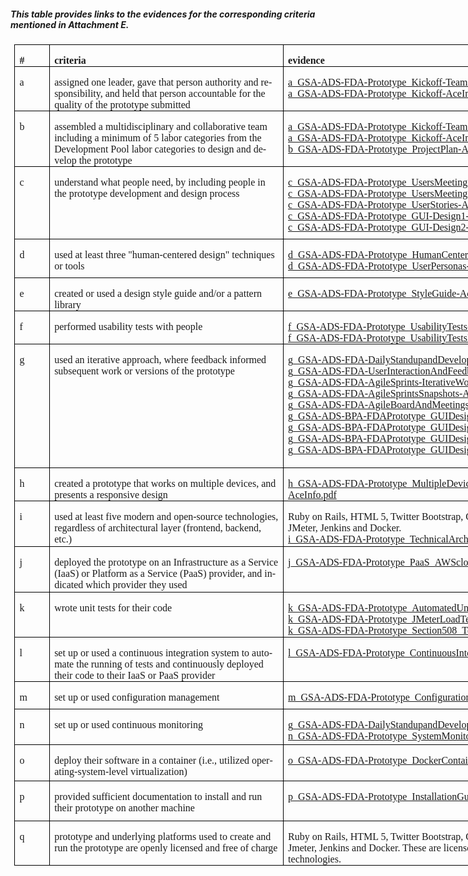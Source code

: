<html>

<body lang=EN-US link=blue vlink=purple>
<h5> This table provides links to the evidences for the corresponding criteria mentioned in Attachment E. </h5>
<div class=WordSection1>

<table class=MsoNormalTable border=0 cellspacing=0 cellpadding=0 width=927
 style='width:695.0pt;margin-left:4.65pt;border-collapse:collapse'>
 <tr style='height:23.25pt'>
  <td width=43 valign=top style='width:32.25pt;border:solid windowtext 1.0pt;
  padding:0in 5.4pt 0in 5.4pt;height:23.25pt'>
  <p class=MsoNormal style='margin-bottom:0in;margin-bottom:.0001pt;line-height:
  normal'><b><span style='font-size:12.0pt;font-family:"Times New Roman",serif'>#</span></b></p>
  </td>
  <td width=384 valign=top style='width:4.0in;border:solid windowtext 1.0pt;
  border-left:none;padding:0in 5.4pt 0in 5.4pt;height:23.25pt'>
  <p class=MsoNormal style='margin-bottom:0in;margin-bottom:.0001pt;line-height:
  normal'><b><span style='font-size:12.0pt;font-family:"Times New Roman",serif'>criteria</span></b></p>
  </td>
  <td width=500 valign=top style='width:374.75pt;border:solid windowtext 1.0pt;
  border-left:none;padding:0in 5.4pt 0in 5.4pt;height:23.25pt'>
  <p class=MsoNormal style='margin-bottom:0in;margin-bottom:.0001pt;line-height:
  normal'><b><span style='font-size:12.0pt;font-family:"Times New Roman",serif'>evidence</span></b></p>
  </td>
 </tr>
 <tr style='height:52.15pt'>
  <td width=43 valign=top style='width:32.25pt;border:solid windowtext 1.0pt;
  border-top:none;padding:0in 5.4pt 0in 5.4pt;height:52.15pt'>
  <p class=MsoNormal style='margin-bottom:0in;margin-bottom:.0001pt;line-height:
  normal'><span style='font-size:12.0pt;font-family:"Times New Roman",serif'>a</span></p>
  </td>
  <td width=384 valign=top style='width:4.0in;border-top:none;border-left:none;
  border-bottom:solid windowtext 1.0pt;border-right:solid windowtext 1.0pt;
  padding:0in 5.4pt 0in 5.4pt;height:52.15pt'>
  <p class=MsoNormal style='margin-bottom:0in;margin-bottom:.0001pt;line-height:
  normal'><span style='font-size:12.0pt;font-family:"Times New Roman",serif'>assigned
  one leader, gave that person authority and responsibility, and held that
  person accountable for the quality of the prototype submitted</span></p>
  </td>
  <td width=500 valign=top style='width:374.75pt;border-top:none;border-left:
  none;border-bottom:solid windowtext 1.0pt;border-right:solid windowtext 1.0pt;
  padding:0in 5.4pt 0in 5.4pt;height:52.15pt'>
  <p class=MsoNormal style='margin-bottom:0in;margin-bottom:.0001pt;line-height:
  normal'><a
  href="https://github.com/AceInfoSolutions/GSAADSBPA-FDAPrototype/tree/master/evidences/a_GSA-ADS-FDA-Prototype_Kickoff-TeamRoles-AceInfo.pdf"><span
  style='font-size:12.0pt;font-family:"Times New Roman",serif'>a_GSA-ADS-FDA-Prototype_Kickoff-TeamRoles-AceInfo.pdf</span></a><span
  style='font-size:12.0pt;font-family:"Times New Roman",serif'><br>
  </span><a
  href="https://github.com/AceInfoSolutions/GSAADSBPA-FDAPrototype/blob/master/evidences/a_GSA-ADS-FDA-Prototype_Kickoff-AceInfo.JPG"><span
  style='font-size:12.0pt;font-family:"Times New Roman",serif'>a_GSA-ADS-FDA-Prototype_Kickoff-AceInfo.jpg</span></a><span
  style='font-size:12.0pt;font-family:"Times New Roman",serif'><br>
  <br>
  </span></p>
  </td>
 </tr>
 <tr style='height:66.0pt'>
  <td width=43 valign=top style='width:32.25pt;border:solid windowtext 1.0pt;
  border-top:none;padding:0in 5.4pt 0in 5.4pt;height:66.0pt'>
  <p class=MsoNormal style='margin-bottom:0in;margin-bottom:.0001pt;line-height:
  normal'><span style='font-size:12.0pt;font-family:"Times New Roman",serif'>b</span></p>
  </td>
  <td width=384 valign=top style='width:4.0in;border-top:none;border-left:none;
  border-bottom:solid windowtext 1.0pt;border-right:solid windowtext 1.0pt;
  padding:0in 5.4pt 0in 5.4pt;height:66.0pt'>
  <p class=MsoNormal style='margin-bottom:0in;margin-bottom:.0001pt;line-height:
  normal'><span style='font-size:12.0pt;font-family:"Times New Roman",serif'>assembled
  a multidisciplinary and collaborative team including a minimum of 5 labor
  categories from the Development Pool labor categories to design and develop
  the prototype</span></p>
  </td>
  <td width=500 valign=top style='width:374.75pt;border-top:none;border-left:
  none;border-bottom:solid windowtext 1.0pt;border-right:solid windowtext 1.0pt;
  padding:0in 5.4pt 0in 5.4pt;height:66.0pt'>
  <p class=MsoNormal style='margin-bottom:0in;margin-bottom:.0001pt;line-height:
  normal'><a
  href="https://github.com/AceInfoSolutions/GSAADSBPA-FDAPrototype/tree/master/evidences/a_GSA-ADS-FDA-Prototype_Kickoff-TeamRoles-AceInfo.pdf"><span
  style='font-size:12.0pt;font-family:"Times New Roman",serif'>a_GSA-ADS-FDA-Prototype_Kickoff-TeamRoles-AceInfo.pdf</span></a><span
  style='font-size:12.0pt;font-family:"Times New Roman",serif'><br>
  </span><a
  href="https://github.com/AceInfoSolutions/GSAADSBPA-FDAPrototype/blob/master/evidences/a_GSA-ADS-FDA-Prototype_Kickoff-AceInfo.JPG"><span
  style='font-size:12.0pt;font-family:"Times New Roman",serif'>a_GSA-ADS-FDA-Prototype_Kickoff-AceInfo.jpg</span></a><span
  style='font-size:12.0pt;font-family:"Times New Roman",serif'><br>
  </span><a
  href="https://github.com/AceInfoSolutions/GSAADSBPA-FDAPrototype/blob/master/evidences/b_GSA-ADS-FDA-Prototype_ProjectPlan-AceInfo.pdf"><span
  style='font-size:12.0pt;font-family:"Times New Roman",serif'>b_GSA-ADS-FDA-Prototype_ProjectPlan-AceInfo.pdf</span></a></p>
  </td>
 </tr>
 <tr style='height:87.0pt'>
  <td width=43 valign=top style='width:32.25pt;border:solid windowtext 1.0pt;
  border-top:none;padding:0in 5.4pt 0in 5.4pt;height:87.0pt'>
  <p class=MsoNormal style='margin-bottom:0in;margin-bottom:.0001pt;line-height:
  normal'><span style='font-size:12.0pt;font-family:"Times New Roman",serif'>c</span></p>
  </td>
  <td width=384 valign=top style='width:4.0in;border-top:none;border-left:none;
  border-bottom:solid windowtext 1.0pt;border-right:solid windowtext 1.0pt;
  padding:0in 5.4pt 0in 5.4pt;height:87.0pt'>
  <p class=MsoNormal style='margin-bottom:0in;margin-bottom:.0001pt;line-height:
  normal'><span style='font-size:12.0pt;font-family:"Times New Roman",serif'>understand
  what people need, by including people in the prototype development and design
  process</span></p>
  </td>
  <td width=500 valign=top style='width:374.75pt;border-top:none;border-left:
  none;border-bottom:solid windowtext 1.0pt;border-right:solid windowtext 1.0pt;
  padding:0in 5.4pt 0in 5.4pt;height:87.0pt'>
  <p class=MsoNormal style='margin-bottom:0in;margin-bottom:.0001pt;line-height:
  normal'><a
  href="https://github.com/AceInfoSolutions/GSAADSBPA-FDAPrototype/tree/master/evidences/c_GSA-ADS-FDA-Prototype_UsersMeeting1-AceInfo.jpg"><span
  style='font-size:12.0pt;font-family:"Times New Roman",serif'>c_GSA-ADS-FDA-Prototype_UsersMeeting1-AceInfo.jpg</span></a><span
  style='font-size:12.0pt;font-family:"Times New Roman",serif'><br>
  </span><a
  href="https://github.com/AceInfoSolutions/GSAADSBPA-FDAPrototype/tree/master/evidences/c_GSA-ADS-FDA-Prototype_UsersMeeting2-AceInfo.jpg"><span
  style='font-size:12.0pt;font-family:"Times New Roman",serif'>c_GSA-ADS-FDA-Prototype_UsersMeeting2-AceInfo.jpg</span></a><span
  style='font-size:12.0pt;font-family:"Times New Roman",serif'><br>
  </span><a
  href="https://github.com/AceInfoSolutions/GSAADSBPA-FDAPrototype/tree/master/evidences/c_GSA-ADS-FDA-Prototype_UserStories-AceInfo.pdf"><span
  style='font-size:12.0pt;font-family:"Times New Roman",serif'>c_GSA-ADS-FDA-Prototype_UserStories-AceInfo.pdf</span></a><span
  style='font-size:12.0pt;font-family:"Times New Roman",serif'><br>
  </span><a
  href="https://github.com/AceInfoSolutions/GSAADSBPA-FDAPrototype/tree/master/evidences/c_GSA-ADS-FDA-Prototype_GUI-Design1-AceInfo.jpg"><span
  style='font-size:12.0pt;font-family:"Times New Roman",serif'>c_GSA-ADS-FDA-Prototype_GUI-Design1-AceInfo.jpg</span></a><span
  style='font-size:12.0pt;font-family:"Times New Roman",serif'><br>
  </span><a
  href="https://github.com/AceInfoSolutions/GSAADSBPA-FDAPrototype/tree/master/evidences/c_GSA-ADS-FDA-Prototype_GUI-Design2-AceInfo.jpg"><span
  style='font-size:12.0pt;font-family:"Times New Roman",serif'>c_GSA-ADS-FDA-Prototype_GUI-Design2-AceInfo.jpg</span></a></p>
  </td>
 </tr>
 <tr style='height:46.5pt'>
  <td width=43 valign=top style='width:32.25pt;border:solid windowtext 1.0pt;
  border-top:none;padding:0in 5.4pt 0in 5.4pt;height:46.5pt'>
  <p class=MsoNormal style='margin-bottom:0in;margin-bottom:.0001pt;line-height:
  normal'><span style='font-size:12.0pt;font-family:"Times New Roman",serif'>d</span></p>
  </td>
  <td width=384 valign=top style='width:4.0in;border-top:none;border-left:none;
  border-bottom:solid windowtext 1.0pt;border-right:solid windowtext 1.0pt;
  padding:0in 5.4pt 0in 5.4pt;height:46.5pt'>
  <p class=MsoNormal style='margin-bottom:0in;margin-bottom:.0001pt;line-height:
  normal'><span style='font-size:12.0pt;font-family:"Times New Roman",serif'>used
  at least three &quot;human-centered design&quot; techniques or tools</span></p>
  </td>
  <td width=500 valign=top style='width:374.75pt;border-top:none;border-left:
  none;border-bottom:solid windowtext 1.0pt;border-right:solid windowtext 1.0pt;
  padding:0in 5.4pt 0in 5.4pt;height:46.5pt'>
  <p class=MsoNormal style='margin-bottom:0in;margin-bottom:.0001pt;line-height:
  normal'><a
  href="https://github.com/AceInfoSolutions/GSAADSBPA-FDAPrototype/tree/master/evidences/d_GSA-ADS-FDA-Prototype_HumanCenteredDesign-AceInfo.pdf"><span
  style='font-size:12.0pt;font-family:"Times New Roman",serif'>d_GSA-ADS-FDA-Prototype_HumanCenteredDesign-AceInfo.pdf</span></a><span
  style='font-size:12.0pt;font-family:"Times New Roman",serif'><br>
  </span><a
  href="https://github.com/AceInfoSolutions/GSAADSBPA-FDAPrototype/tree/master/evidences/d_GSA-ADS-FDA-Prototype_UserPersonas-AceInfo.pdf"><span
  style='font-size:12.0pt;font-family:"Times New Roman",serif'>d_GSA-ADS-FDA-Prototype_UserPersonas-AceInfo.pdf</span></a></p>
  </td>
 </tr>
 <tr style='height:25.5pt'>
  <td width=43 valign=top style='width:32.25pt;border:solid windowtext 1.0pt;
  border-top:none;padding:0in 5.4pt 0in 5.4pt;height:25.5pt'>
  <p class=MsoNormal style='margin-bottom:0in;margin-bottom:.0001pt;line-height:
  normal'><span style='font-size:12.0pt;font-family:"Times New Roman",serif'>e</span></p>
  </td>
  <td width=384 valign=top style='width:4.0in;border-top:none;border-left:none;
  border-bottom:solid windowtext 1.0pt;border-right:solid windowtext 1.0pt;
  padding:0in 5.4pt 0in 5.4pt;height:25.5pt'>
  <p class=MsoNormal style='margin-bottom:0in;margin-bottom:.0001pt;line-height:
  normal'><span style='font-size:12.0pt;font-family:"Times New Roman",serif'>created
  or used a design style guide and/or a pattern library</span></p>
  </td>
  <td width=500 valign=top style='width:374.75pt;border-top:none;border-left:
  none;border-bottom:solid windowtext 1.0pt;border-right:solid windowtext 1.0pt;
  padding:0in 5.4pt 0in 5.4pt;height:25.5pt'>
  <p class=MsoNormal style='margin-bottom:0in;margin-bottom:.0001pt;line-height:
  normal'><a
  href="https://github.com/AceInfoSolutions/GSAADSBPA-FDAPrototype/tree/master/evidences/e_GSA-ADS-FDA-Prototype_StyleGuide-AceInfo.pdf"><span
  style='font-size:12.0pt;font-family:"Times New Roman",serif'>e_GSA-ADS-FDA-Prototype_StyleGuide-AceInfo.pdf</span></a></p>
  </td>
 </tr>
 <tr style='height:38.25pt'>
  <td width=43 valign=top style='width:32.25pt;border:solid windowtext 1.0pt;
  border-top:none;padding:0in 5.4pt 0in 5.4pt;height:38.25pt'>
  <p class=MsoNormal style='margin-bottom:0in;margin-bottom:.0001pt;line-height:
  normal'><span style='font-size:12.0pt;font-family:"Times New Roman",serif'>f</span></p>
  </td>
  <td width=384 valign=top style='width:4.0in;border-top:none;border-left:none;
  border-bottom:solid windowtext 1.0pt;border-right:solid windowtext 1.0pt;
  padding:0in 5.4pt 0in 5.4pt;height:38.25pt'>
  <p class=MsoNormal style='margin-bottom:0in;margin-bottom:.0001pt;line-height:
  normal'><span style='font-size:12.0pt;font-family:"Times New Roman",serif'>performed
  usability tests with people</span></p>
  </td>
  <td width=500 valign=top style='width:374.75pt;border-top:none;border-left:
  none;border-bottom:solid windowtext 1.0pt;border-right:solid windowtext 1.0pt;
  padding:0in 5.4pt 0in 5.4pt;height:38.25pt'>
  <p class=MsoNormal style='margin-bottom:0in;margin-bottom:.0001pt;line-height:
  normal'><a
  href="https://github.com/AceInfoSolutions/GSAADSBPA-FDAPrototype/tree/master/evidences/f_GSA-ADS-FDA-Prototype_UsabilityTests-AceInfo.jpg"><span
  style='font-size:12.0pt;font-family:"Times New Roman",serif'>f_GSA-ADS-FDA-Prototype_UsabilityTests-AceInfo.jpg</span></a><span
  style='font-size:12.0pt;font-family:"Times New Roman",serif'><br>
  </span><a
  href="https://github.com/AceInfoSolutions/GSAADSBPA-FDAPrototype/tree/master/evidences/f_GSA-ADS-FDA-Prototype_UsabilityTestsEmail-AceInfo.pdf"><span
  style='font-size:12.0pt;font-family:"Times New Roman",serif'>f_GSA-ADS-FDA-Prototype_UsabilityTestsEmail-AceInfo.pdf</span></a></p>
  </td>
 </tr>
 <tr style='height:148.5pt'>
  <td width=43 valign=top style='width:32.25pt;border:solid windowtext 1.0pt;
  border-top:none;padding:0in 5.4pt 0in 5.4pt;height:148.5pt'>
  <p class=MsoNormal style='margin-bottom:0in;margin-bottom:.0001pt;line-height:
  normal'><span style='font-size:12.0pt;font-family:"Times New Roman",serif'>g</span></p>
  </td>
  <td width=384 valign=top style='width:4.0in;border-top:none;border-left:none;
  border-bottom:solid windowtext 1.0pt;border-right:solid windowtext 1.0pt;
  padding:0in 5.4pt 0in 5.4pt;height:148.5pt'>
  <p class=MsoNormal style='margin-bottom:0in;margin-bottom:.0001pt;line-height:
  normal'><span style='font-size:12.0pt;font-family:"Times New Roman",serif'>used
  an iterative approach, where feedback informed subsequent work or versions of
  the prototype</span></p>
  </td>
  <td width=500 valign=top style='width:374.75pt;border-top:none;border-left:
  none;border-bottom:solid windowtext 1.0pt;border-right:solid windowtext 1.0pt;
  padding:0in 5.4pt 0in 5.4pt;height:148.5pt'>
  <p class=MsoNormal style='margin-bottom:0in;margin-bottom:.0001pt;line-height:
  normal'><a
  href="https://github.com/AceInfoSolutions/GSAADSBPA-FDAPrototype/tree/master/evidences/g_GSA-ADS-FDA-DailyStandupandDevelopmentMeetings-AceInfo.pdf"><span
  style='font-size:12.0pt;font-family:"Times New Roman",serif'>g_GSA-ADS-FDA-DailyStandupandDevelopmentMeetings-AceInfo.pdf</span></a><span
  style='font-size:12.0pt;font-family:"Times New Roman",serif'><br>
  </span><a
  href="https://github.com/AceInfoSolutions/GSAADSBPA-FDAPrototype/tree/master/evidences/g_GSA-ADS-FDA-UserInteractionAndFeedback-AceInfo.jpg"><span
  style='font-size:12.0pt;font-family:"Times New Roman",serif'>g_GSA-ADS-FDA-UserInteractionAndFeedback-AceInfo.jpg</span></a><span
  style='font-size:12.0pt;font-family:"Times New Roman",serif'><br>
  </span><a
  href="https://github.com/AceInfoSolutions/GSAADSBPA-FDAPrototype/tree/master/evidences/g_GSA-ADS-FDA-AgileSprints-IterativeWork-AceInfo.pdf"><span
  style='font-size:12.0pt;font-family:"Times New Roman",serif'>g_GSA-ADS-FDA-AgileSprints-IterativeWork-AceInfo.pdf</span></a><span
  style='font-size:12.0pt;font-family:"Times New Roman",serif'><br>
  </span><a
  href="https://github.com/AceInfoSolutions/GSAADSBPA-FDAPrototype/tree/master/evidences/g_GSA-ADS-FDA-AgileSprintsSnapshots-AceInfo.pdf"><span
  style='font-size:12.0pt;font-family:"Times New Roman",serif'>g_GSA-ADS-FDA-AgileSprintsSnapshots-AceInfo.pdf</span></a><span
  style='font-size:12.0pt;font-family:"Times New Roman",serif'><br>
  </span><a
  href="https://github.com/AceInfoSolutions/GSAADSBPA-FDAPrototype/tree/master/evidences/g_GSA-ADS-FDA-AgileBoardAndMeetings-AceInfo.pdf"><span
  style='font-size:12.0pt;font-family:"Times New Roman",serif'>g_GSA-ADS-FDA-AgileBoardAndMeetings-AceInfo.pdf</span></a><span
  style='font-size:12.0pt;font-family:"Times New Roman",serif'><br>
  </span><a
  href="https://github.com/AceInfoSolutions/GSAADSBPA-FDAPrototype/tree/master/evidences/g_GSA-ADS-BPA-FDAPrototype_GUIDesigns_v1-AceInfo.zip"><span
  style='font-size:12.0pt;font-family:"Times New Roman",serif'>g_GSA-ADS-BPA-FDAPrototype_GUIDesigns_v1-AceInfo.zip</span></a><span
  style='font-size:12.0pt;font-family:"Times New Roman",serif'><br>
  </span><a
  href="https://github.com/AceInfoSolutions/GSAADSBPA-FDAPrototype/tree/master/evidences/g_GSA-ADS-BPA-FDAPrototype_GUIDesigns_v2-AceInfo.zip"><span
  style='font-size:12.0pt;font-family:"Times New Roman",serif'>g_GSA-ADS-BPA-FDAPrototype_GUIDesigns_v2-AceInfo.zip</span></a><span
  style='font-size:12.0pt;font-family:"Times New Roman",serif'><br>
  </span><a
  href="https://github.com/AceInfoSolutions/GSAADSBPA-FDAPrototype/tree/master/evidences/g_GSA-ADS-BPA-FDAPrototype_GUIDesigns_v3-AceInfo.zip"><span
  style='font-size:12.0pt;font-family:"Times New Roman",serif'>g_GSA-ADS-BPA-FDAPrototype_GUIDesigns_v3-AceInfo.zip</span></a><span
  style='font-size:12.0pt;font-family:"Times New Roman",serif'><br>
  </span><a
  href="https://github.com/AceInfoSolutions/GSAADSBPA-FDAPrototype/tree/master/evidences/g_GSA-ADS-BPA-FDAPrototype_GUIDesigns_v4-AceInfo.zip"><span
  style='font-size:12.0pt;font-family:"Times New Roman",serif'>g_GSA-ADS-BPA-FDAPrototype_GUIDesigns_v4-AceInfo.zip</span></a></p>
  </td>
 </tr>
 <tr style='height:39.75pt'>
  <td width=43 valign=top style='width:32.25pt;border:solid windowtext 1.0pt;
  border-top:none;padding:0in 5.4pt 0in 5.4pt;height:39.75pt'>
  <p class=MsoNormal style='margin-bottom:0in;margin-bottom:.0001pt;line-height:
  normal'><span style='font-size:12.0pt;font-family:"Times New Roman",serif'>h</span></p>
  </td>
  <td width=384 valign=top style='width:4.0in;border-top:none;border-left:none;
  border-bottom:solid windowtext 1.0pt;border-right:solid windowtext 1.0pt;
  padding:0in 5.4pt 0in 5.4pt;height:39.75pt'>
  <p class=MsoNormal style='margin-bottom:0in;margin-bottom:.0001pt;line-height:
  normal'><span style='font-size:12.0pt;font-family:"Times New Roman",serif'>created
  a prototype that works on multiple devices, and presents a responsive design</span></p>
  </td>
  <td width=500 valign=top style='width:374.75pt;border-top:none;border-left:
  none;border-bottom:solid windowtext 1.0pt;border-right:solid windowtext 1.0pt;
  padding:0in 5.4pt 0in 5.4pt;height:39.75pt'>
  <p class=MsoNormal style='margin-bottom:0in;margin-bottom:.0001pt;line-height:
  normal'><a
  href="https://github.com/AceInfoSolutions/GSAADSBPA-FDAPrototype/tree/master/evidences/h_GSA-ADS-FDA-Prototype_MultipleDevices_Android_iOS-AceInfo.pdf"><span
  style='font-size:12.0pt;font-family:"Times New Roman",serif'>h_GSA-ADS-FDA-Prototype_MultipleDevices_Android_iOS-AceInfo.pdf</span></a></p>
  </td>
 </tr>
 <tr style='height:54.75pt'>
  <td width=43 valign=top style='width:32.25pt;border:solid windowtext 1.0pt;
  border-top:none;padding:0in 5.4pt 0in 5.4pt;height:54.75pt'>
  <p class=MsoNormal style='margin-bottom:0in;margin-bottom:.0001pt;line-height:
  normal'><span style='font-size:12.0pt;font-family:"Times New Roman",serif'>i</span></p>
  </td>
  <td width=384 valign=top style='width:4.0in;border-top:none;border-left:none;
  border-bottom:solid windowtext 1.0pt;border-right:solid windowtext 1.0pt;
  padding:0in 5.4pt 0in 5.4pt;height:54.75pt'>
  <p class=MsoNormal style='margin-bottom:0in;margin-bottom:.0001pt;line-height:
  normal'><span style='font-size:12.0pt;font-family:"Times New Roman",serif'>used
  at least five modern and open-source technologies, regardless of
  architectural layer (frontend, backend, etc.)</span></p>
  </td>
  <td width=500 valign=top style='width:374.75pt;border-top:none;border-left:
  none;border-bottom:solid windowtext 1.0pt;border-right:solid windowtext 1.0pt;
  padding:0in 5.4pt 0in 5.4pt;height:54.75pt'>
  <p class=MsoNormal style='margin-bottom:0in;margin-bottom:.0001pt;line-height:
  normal'><span style='font-size:12.0pt;font-family:"Times New Roman",serif'>Ruby
  on Rails, HTML 5, Twitter Bootstrap, ChartKick, Git, Selenium, JMeter,
  Jenkins and Docker.<br>
  </span><a
  href="https://github.com/AceInfoSolutions/GSAADSBPA-FDAPrototype/tree/master/evidences/i_GSA-ADS-FDA-Prototype_TechnicalArchitectureDiagram-AceInfo.pdf"><span
  style='font-size:12.0pt;font-family:"Times New Roman",serif'>i_GSA-ADS-FDA-Prototype_TechnicalArchitectureDiagram-AceInfo.pdf</span></a></p>
  </td>
 </tr>
 <tr style='height:54.75pt'>
  <td width=43 valign=top style='width:32.25pt;border:solid windowtext 1.0pt;
  border-top:none;padding:0in 5.4pt 0in 5.4pt;height:54.75pt'>
  <p class=MsoNormal style='margin-bottom:0in;margin-bottom:.0001pt;line-height:
  normal'><span style='font-size:12.0pt;font-family:"Times New Roman",serif'>j</span></p>
  </td>
  <td width=384 valign=top style='width:4.0in;border-top:none;border-left:none;
  border-bottom:solid windowtext 1.0pt;border-right:solid windowtext 1.0pt;
  padding:0in 5.4pt 0in 5.4pt;height:54.75pt'>
  <p class=MsoNormal style='margin-bottom:0in;margin-bottom:.0001pt;line-height:
  normal'><span style='font-size:12.0pt;font-family:"Times New Roman",serif'>deployed
  the prototype on an Infrastructure as a Service (IaaS) or Platform as a
  Service (PaaS) provider, and indicated which provider they used</span></p>
  </td>
  <td width=500 valign=top style='width:374.75pt;border-top:none;border-left:
  none;border-bottom:solid windowtext 1.0pt;border-right:solid windowtext 1.0pt;
  padding:0in 5.4pt 0in 5.4pt;height:54.75pt'>
  <p class=MsoNormal style='margin-bottom:0in;margin-bottom:.0001pt;line-height:
  normal'><a
  href="https://github.com/AceInfoSolutions/GSAADSBPA-FDAPrototype/tree/master/evidences/j_GSA-ADS-FDA-Prototype_PaaS_AWScloud-AceInfo.pdf"><span
  style='font-size:12.0pt;font-family:"Times New Roman",serif'>j_GSA-ADS-FDA-Prototype_PaaS_AWScloud-AceInfo.pdf</span></a></p>
  </td>
 </tr>
 <tr style='height:.75in'>
  <td width=43 valign=top style='width:32.25pt;border:solid windowtext 1.0pt;
  border-top:none;padding:0in 5.4pt 0in 5.4pt;height:.75in'>
  <p class=MsoNormal style='margin-bottom:0in;margin-bottom:.0001pt;line-height:
  normal'><span style='font-size:12.0pt;font-family:"Times New Roman",serif'>k</span></p>
  </td>
  <td width=384 valign=top style='width:4.0in;border-top:none;border-left:none;
  border-bottom:solid windowtext 1.0pt;border-right:solid windowtext 1.0pt;
  padding:0in 5.4pt 0in 5.4pt;height:.75in'>
  <p class=MsoNormal style='margin-bottom:0in;margin-bottom:.0001pt;line-height:
  normal'><span style='font-size:12.0pt;font-family:"Times New Roman",serif'>wrote
  unit tests for their code</span></p>
  </td>
  <td width=500 valign=top style='width:374.75pt;border-top:none;border-left:
  none;border-bottom:solid windowtext 1.0pt;border-right:solid windowtext 1.0pt;
  padding:0in 5.4pt 0in 5.4pt;height:.75in'>
  <p class=MsoNormal style='margin-bottom:0in;margin-bottom:.0001pt;line-height:
  normal'><a
  href="https://github.com/AceInfoSolutions/GSAADSBPA-FDAPrototype/tree/master/evidences/k_GSA-ADS-FDA-Prototype_AutomatedUnitTestResults-AceInfo.pdf"><span
  style='font-size:12.0pt;font-family:"Times New Roman",serif'>k_GSA-ADS-FDA-Prototype_AutomatedUnitTestResults-AceInfo.pdf</span></a><span
  style='font-size:12.0pt;font-family:"Times New Roman",serif'><br>
  </span><a
  href="https://github.com/AceInfoSolutions/GSAADSBPA-FDAPrototype/tree/master/evidences/k_GSA-ADS-FDA-Prototype_JMeterLoadTesting-AceInfo.pdf"><span
  style='font-size:12.0pt;font-family:"Times New Roman",serif'>k_GSA-ADS-FDA-Prototype_JMeterLoadTesting-AceInfo.pdf</span></a><span
  style='font-size:12.0pt;font-family:"Times New Roman",serif'><br>
  </span><a
  href="https://github.com/AceInfoSolutions/GSAADSBPA-FDAPrototype/tree/master/evidences/k_GSA-ADS-FDA-Prototype_Section508_Testing-AceInfo.pdf"><span
  style='font-size:12.0pt;font-family:"Times New Roman",serif'>k_GSA-ADS-FDA-Prototype_Section508_Testing-AceInfo.pdf</span></a></p>
  </td>
 </tr>
 <tr style='height:51.0pt'>
  <td width=43 valign=top style='width:32.25pt;border:solid windowtext 1.0pt;
  border-top:none;padding:0in 5.4pt 0in 5.4pt;height:51.0pt'>
  <p class=MsoNormal style='margin-bottom:0in;margin-bottom:.0001pt;line-height:
  normal'><span style='font-size:12.0pt;font-family:"Times New Roman",serif'>l</span></p>
  </td>
  <td width=384 valign=top style='width:4.0in;border-top:none;border-left:none;
  border-bottom:solid windowtext 1.0pt;border-right:solid windowtext 1.0pt;
  padding:0in 5.4pt 0in 5.4pt;height:51.0pt'>
  <p class=MsoNormal style='margin-bottom:0in;margin-bottom:.0001pt;line-height:
  normal'><span style='font-size:12.0pt;font-family:"Times New Roman",serif'>set
  up or used a continuous integration system to automate the running of tests
  and continuously deployed their code to their IaaS or PaaS provider</span></p>
  </td>
  <td width=500 valign=top style='width:374.75pt;border-top:none;border-left:
  none;border-bottom:solid windowtext 1.0pt;border-right:solid windowtext 1.0pt;
  padding:0in 5.4pt 0in 5.4pt;height:51.0pt'>
  <p class=MsoNormal style='margin-bottom:0in;margin-bottom:.0001pt;line-height:
  normal'><a
  href="https://github.com/AceInfoSolutions/GSAADSBPA-FDAPrototype/tree/master/evidences/l_GSA-ADS-FDA-Prototype_ContinuousIntegrationSystem-AceInfo.pdf"><span
  style='font-size:12.0pt;font-family:"Times New Roman",serif'>l_GSA-ADS-FDA-Prototype_ContinuousIntegrationSystem-AceInfo.pdf</span></a></p>
  </td>
 </tr>
 <tr style='height:33.0pt'>
  <td width=43 valign=top style='width:32.25pt;border:solid windowtext 1.0pt;
  border-top:none;padding:0in 5.4pt 0in 5.4pt;height:33.0pt'>
  <p class=MsoNormal style='margin-bottom:0in;margin-bottom:.0001pt;line-height:
  normal'><span style='font-size:12.0pt;font-family:"Times New Roman",serif'>m</span></p>
  </td>
  <td width=384 valign=top style='width:4.0in;border-top:none;border-left:none;
  border-bottom:solid windowtext 1.0pt;border-right:solid windowtext 1.0pt;
  padding:0in 5.4pt 0in 5.4pt;height:33.0pt'>
  <p class=MsoNormal style='margin-bottom:0in;margin-bottom:.0001pt;line-height:
  normal'><span style='font-size:12.0pt;font-family:"Times New Roman",serif'>set
  up or used configuration management</span></p>
  </td>
  <td width=500 valign=top style='width:374.75pt;border-top:none;border-left:
  none;border-bottom:solid windowtext 1.0pt;border-right:solid windowtext 1.0pt;
  padding:0in 5.4pt 0in 5.4pt;height:33.0pt'>
  <p class=MsoNormal style='margin-bottom:0in;margin-bottom:.0001pt;line-height:
  normal'><a
  href="https://github.com/AceInfoSolutions/GSAADSBPA-FDAPrototype/tree/master/evidences/m_GSA-ADS-FDA-Prototype_ConfigurationManagement-AceInfo.pdf"><span
  style='font-size:12.0pt;font-family:"Times New Roman",serif'>m_GSA-ADS-FDA-Prototype_ConfigurationManagement-AceInfo.pdf</span></a></p>
  </td>
 </tr>
 <tr style='height:42.75pt'>
  <td width=43 valign=top style='width:32.25pt;border:solid windowtext 1.0pt;
  border-top:none;padding:0in 5.4pt 0in 5.4pt;height:42.75pt'>
  <p class=MsoNormal style='margin-bottom:0in;margin-bottom:.0001pt;line-height:
  normal'><span style='font-size:12.0pt;font-family:"Times New Roman",serif'>n</span></p>
  </td>
  <td width=384 valign=top style='width:4.0in;border-top:none;border-left:none;
  border-bottom:solid windowtext 1.0pt;border-right:solid windowtext 1.0pt;
  padding:0in 5.4pt 0in 5.4pt;height:42.75pt'>
  <p class=MsoNormal style='margin-bottom:0in;margin-bottom:.0001pt;line-height:
  normal'><span style='font-size:12.0pt;font-family:"Times New Roman",serif'>set
  up or used continuous monitoring</span></p>
  </td>
  <td width=500 valign=top style='width:374.75pt;border-top:none;border-left:
  none;border-bottom:solid windowtext 1.0pt;border-right:solid windowtext 1.0pt;
  padding:0in 5.4pt 0in 5.4pt;height:42.75pt'>
  <p class=MsoNormal style='margin-bottom:0in;margin-bottom:.0001pt;line-height:
  normal'><a
  href="https://github.com/AceInfoSolutions/GSAADSBPA-FDAPrototype/tree/master/evidences/g_GSA-ADS-FDA-DailyStandupandDevelopmentMeetings-AceInfo.pdf"><span
  style='font-size:12.0pt;font-family:"Times New Roman",serif'>g_GSA-ADS-FDA-DailyStandupandDevelopmentMeetings-AceInfo.pdf</span></a><span
  style='font-size:12.0pt;font-family:"Times New Roman",serif'><br>
  </span><a
  href="https://github.com/AceInfoSolutions/GSAADSBPA-FDAPrototype/tree/master/evidences/n_GSA-ADS-FDA-Prototype_SystemMonitoring-AceInfo.pdf"><span
  style='font-size:12.0pt;font-family:"Times New Roman",serif'>n_GSA-ADS-FDA-Prototype_SystemMonitoring-AceInfo.pdf</span></a></p>
  </td>
 </tr>
 <tr style='height:43.5pt'>
  <td width=43 valign=top style='width:32.25pt;border:solid windowtext 1.0pt;
  border-top:none;padding:0in 5.4pt 0in 5.4pt;height:43.5pt'>
  <p class=MsoNormal style='margin-bottom:0in;margin-bottom:.0001pt;line-height:
  normal'><span style='font-size:12.0pt;font-family:"Times New Roman",serif'>o</span></p>
  </td>
  <td width=384 valign=top style='width:4.0in;border-top:none;border-left:none;
  border-bottom:solid windowtext 1.0pt;border-right:solid windowtext 1.0pt;
  padding:0in 5.4pt 0in 5.4pt;height:43.5pt'>
  <p class=MsoNormal style='margin-bottom:0in;margin-bottom:.0001pt;line-height:
  normal'><span style='font-size:12.0pt;font-family:"Times New Roman",serif'>deploy
  their software in a container (i.e., utilized operating-system-level virtualization)</span></p>
  </td>
  <td width=500 valign=top style='width:374.75pt;border-top:none;border-left:
  none;border-bottom:solid windowtext 1.0pt;border-right:solid windowtext 1.0pt;
  padding:0in 5.4pt 0in 5.4pt;height:43.5pt'>
  <p class=MsoNormal style='margin-bottom:0in;margin-bottom:.0001pt;line-height:
  normal'><a
  href="https://github.com/AceInfoSolutions/GSAADSBPA-FDAPrototype/tree/master/evidences/o_GSA-ADS-FDA-Prototype_DockerContainer-AceInfo.pdf"><span
  style='font-size:12.0pt;font-family:"Times New Roman",serif'>o_GSA-ADS-FDA-Prototype_DockerContainer-AceInfo.pdf</span></a></p>
  </td>
 </tr>
 <tr style='height:48.0pt'>
  <td width=43 valign=top style='width:32.25pt;border:solid windowtext 1.0pt;
  border-top:none;padding:0in 5.4pt 0in 5.4pt;height:48.0pt'>
  <p class=MsoNormal style='margin-bottom:0in;margin-bottom:.0001pt;line-height:
  normal'><span style='font-size:12.0pt;font-family:"Times New Roman",serif'>p</span></p>
  </td>
  <td width=384 valign=top style='width:4.0in;border-top:none;border-left:none;
  border-bottom:solid windowtext 1.0pt;border-right:solid windowtext 1.0pt;
  padding:0in 5.4pt 0in 5.4pt;height:48.0pt'>
  <p class=MsoNormal style='margin-bottom:0in;margin-bottom:.0001pt;line-height:
  normal'><span style='font-size:12.0pt;font-family:"Times New Roman",serif'>provided
  sufficient documentation to install and run their prototype on another
  machine</span></p>
  </td>
  <td width=500 valign=top style='width:374.75pt;border-top:none;border-left:
  none;border-bottom:solid windowtext 1.0pt;border-right:solid windowtext 1.0pt;
  padding:0in 5.4pt 0in 5.4pt;height:48.0pt'>
  <p class=MsoNormal style='margin-bottom:0in;margin-bottom:.0001pt;line-height:
  normal'><a
  href="https://github.com/AceInfoSolutions/GSAADSBPA-FDAPrototype/tree/master/evidences/p_GSA-ADS-FDA-Prototype_InstallationGuide-AceInfo.pdf"><span
  style='font-size:12.0pt;font-family:"Times New Roman",serif'>p_GSA-ADS-FDA-Prototype_InstallationGuide-AceInfo.pdf</span></a></p>
  </td>
 </tr>
 <tr style='height:38.25pt'>
  <td width=43 valign=top style='width:32.25pt;border:solid windowtext 1.0pt;
  border-top:none;padding:0in 5.4pt 0in 5.4pt;height:38.25pt'>
  <p class=MsoNormal style='margin-bottom:0in;margin-bottom:.0001pt;line-height:
  normal'><span style='font-size:12.0pt;font-family:"Times New Roman",serif'>q</span></p>
  </td>
  <td width=384 valign=top style='width:4.0in;border-top:none;border-left:none;
  border-bottom:solid windowtext 1.0pt;border-right:solid windowtext 1.0pt;
  padding:0in 5.4pt 0in 5.4pt;height:38.25pt'>
  <p class=MsoNormal style='margin-bottom:0in;margin-bottom:.0001pt;line-height:
  normal'><span style='font-size:12.0pt;font-family:"Times New Roman",serif'>prototype
  and underlying platforms used to create and run the prototype are openly
  licensed and free of charge</span></p>
  </td>
  <td width=500 valign=top style='width:374.75pt;border-top:none;border-left:
  none;border-bottom:solid windowtext 1.0pt;border-right:solid windowtext 1.0pt;
  padding:0in 5.4pt 0in 5.4pt;height:38.25pt'>
  <p class=MsoNormal style='margin-bottom:0in;margin-bottom:.0001pt;line-height:
  normal'><span style='font-size:12.0pt;font-family:"Times New Roman",serif'>Ruby
  on Rails, HTML 5, Twitter Bootstrap, ChartKick, Git, Selenium, Jmeter,
  Jenkins and Docker. These are license-free open source technologies.</span></p>
  </td>
 </tr>
</table>

<p class=MsoNormal>&nbsp;</p>

<p class=MsoNormal>&nbsp;</p>

<p class=MsoNormal>&nbsp;</p>

</div>

</body>

</html>

